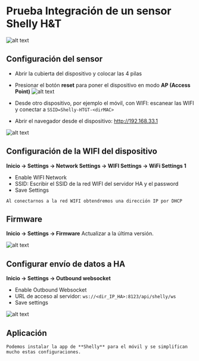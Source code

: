 # Prueba Integración de un sensor Shelly H&T
![alt text](image.png) 

## Configuración del sensor
- Abrir la cubierta del dispositivo y colocar las 4 pilas
- Presionar el botón **reset** para poner el dispositivo en modo **AP (Access Point)** 
![alt text](image-1.png)

- Desde otro dispositivo, por ejemplo el móvil, con WIFI: escanear las WIFI y conectar a `SSID=Shelly-HTGT-<dirMAC>`
- Abrir el navegador desde el dispositivo: http://192.168.33.1

![alt text](image-2.png)
  
## Configuración de la WIFI del dispositivo

**Inicio -> Settings -> Network Settings -> WIFI Settings -> WiFi Settings 1**
- Enable WIFI Network
- SSID: Escribir el SSID de la red WIFI del servidor HA y el password
- Save Settings

```{warning}
Al conectarnos a la red WIFI obtendremos una dirección IP por DHCP
```

## Firmware

**Inicio -> Settings -> Firmware**
Actualizar a la última versión.

![alt text](image-3.png)

## Configurar envío de datos a HA

**Inicio -> Settings -> Outbound websocket**

- Enable Outbound Websocket
- URL de acceso al servidor: `ws://<dir_IP_HA>:8123/api/shelly/ws`
- Save settings

![alt text](image-4.png)


## Aplicación

```{warning}
Podemos instalar la app de **Shelly** para el móvil y se simplifican mucho estas configuraciones.
```


